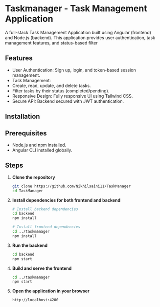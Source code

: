# Taskmanager - Task Management Application

A full-stack Task Management Application built using Angular (frontend) and Node.js (backend). This application provides user authentication, task management features, and status-based filter

## Features

- User Authentication: Sign up, login, and token-based session management.
- Task Management:
- Create, read, update, and delete tasks.
- Filter tasks by their status (completed/pending).
- Responsive Design: Fully responsive UI using Tailwind CSS.
- Secure API: Backend secured with JWT authentication.

## Installation

## Prerequisites

- Node.js and npm installed.
- Angular CLI installed globally.

## Steps

1. **Clone the repository**

    ```bash
    git clone https://github.com/Nikhilsaini11/TaskManager
    cd TaskManager

2. **Install dependencies for both frontend and backend**

    ```bash
    # Install backend dependencies
    cd backend
    npm install

    # Install frontend dependencies
    cd ../taskmanager
    npm install
    
3. **Run the backend**

    ```bash
    cd backend
    npm start

4. **Build and serve the frontend**

    ```bash
    cd ../taskmanager
    npm start

5. **Open the application in your browser**

    ```bash
    http://localhost:4200
